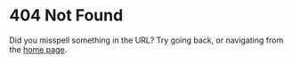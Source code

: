 # 404 Not Found

Did you misspell something in the URL? Try going back, or navigating from the [home page](/).
